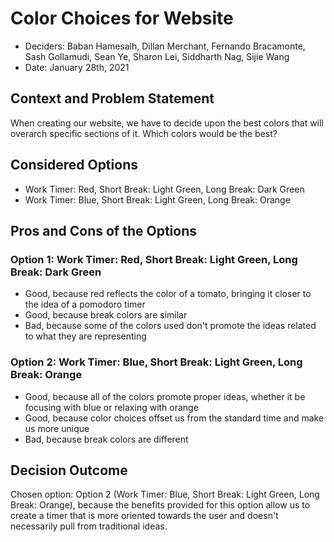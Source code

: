 # Color Choices for Website

* Deciders: Baban Hamesalh, Dillan Merchant, Fernando Bracamonte, Sash Gollamudi, Sean Ye, Sharon Lei, Siddharth Nag, Sijie Wang <!-- optional -->
* Date: January 28th, 2021 <!-- optional -->

## Context and Problem Statement

When creating our website, we have to decide upon the best colors that will overarch specific sections of it. Which colors would be the best?

## Considered Options

* Work Timer: Red, Short Break: Light Green, Long Break: Dark Green
* Work Timer: Blue, Short Break: Light Green, Long Break: Orange

## Pros and Cons of the Options <!-- optional -->

### Option 1: Work Timer: Red, Short Break: Light Green, Long Break: Dark Green

* Good, because red reflects the color of a tomato, bringing it closer to the idea of a pomodoro timer
* Good, because break colors are similar
* Bad, because some of the colors used don't promote the ideas related to what they are representing

### Option 2: Work Timer: Blue, Short Break: Light Green, Long Break: Orange

* Good, because all of the colors promote proper ideas, whether it be focusing with blue or relaxing with orange
* Good, because color choices offset us from the standard time and make us more unique
* Bad, because break colors are different

## Decision Outcome

Chosen option: Option 2 (Work Timer: Blue, Short Break: Light Green, Long Break: Orange), because the benefits provided for this option allow us to create a timer that is more oriented towards the user and doesn't necessarily pull from traditional ideas.

